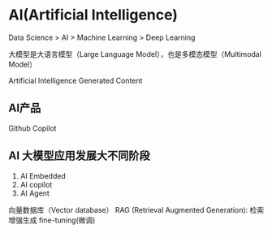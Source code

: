 # AI(Artificial Intelligence)

Data Science > AI > Machine Learning > Deep Learning

大模型是大语言模型（Large Language Model），也是多模态模型（Multimodal Model）

Artificial Intelligence Generated Content

## AI产品
Github Copilot 

## AI 大模型应用发展大不同阶段
1. AI Embedded
2. AI copilot 
3. AI Agent 

向量数据库（Vector database）
RAG (Retrieval Augmented Generation): 检索增强生成
fine-tuning(微调)



